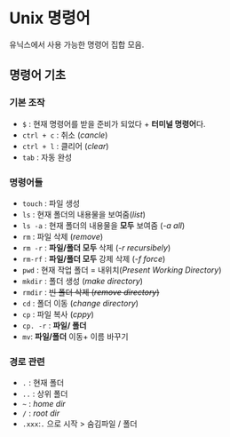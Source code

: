 # Unix 명령어
유닉스에서 사용 가능한 명령어 집합 모음.
## 명령어 기초
### 기본 조작
- `$` : 현재 명령어를 받을 준비가 되었다 + **터미널 명령어**다.
- `ctrl + c` : 취소 (*cancle*)
- `ctrl + l` : 클리어 (*clear*)
- `tab` : 자동 완성
  
### 명령어들
- `touch` : 파일 생성
- `ls` : 현재 폴더의 내용물을 보여줌(*list*)
- `ls -a` : 현재 폴더의 내용물을 **모두** 보여줌 (*-a all*)
- `rm` : 파일 삭제 (*remove*)
- `rm -r` : **파일/폴더 모두** 삭제 (*-r recursibely*)
- `rm-rf` : **파일/폴더 모두** 강제 삭제 (*-f force*)
- `pwd` : 현재 작업 폴더 = 내위치(*Present Working Directory*)
- `mkdir` : 폴더 생성 (*make directory*)
- `rmdir` : ~~빈 폴더 삭제 (*remove directory*)~~
- `cd` : 폴더 이동 (*change directory*)
- `cp` : 파일 복사 (*cppy*)
- `cp. -r` : **파일/ 폴더**
- `mv`: **파일/폴더** 이동+ 이름 바꾸기

### 경로 관련
- `.` : 현재 폴더
- `..` : 상위 폴더
- `~` : *home dir*
- `/` : *root dir*
- `.xxx`:`.` 으로 시작 > 숨김파일 / 폴더
